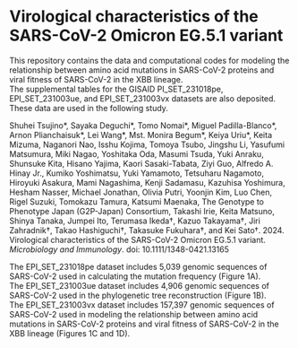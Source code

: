 # Virological characteristics of the SARS-CoV-2 Omicron EG.5.1 variant
This repository contains the data and computational codes for modeling the relationship between amino acid mutations in SARS-CoV-2 proteins and viral fitness of SARS-CoV-2 in the XBB lineage.\
The supplemental tables for the GISAID PI_SET_231018pe, EPI_SET_231003ue, and EPI_SET_231003vx datasets are also deposited.\
These data are used in the following study.

Shuhei Tsujino*, Sayaka Deguchi*, Tomo Nomai*, Miguel Padilla-Blanco*, Arnon Plianchaisuk*, Lei Wang*, Mst. Monira Begum*, Keiya Uriu*, Keita Mizuma, Naganori Nao, Isshu Kojima, Tomoya Tsubo, Jingshu Li, Yasufumi Matsumura, Miki Nagao, Yoshitaka Oda, Masumi Tsuda, Yuki Anraku, Shunsuke Kita, Hisano Yajima, Kaori Sasaki-Tabata, Ziyi Guo, Alfredo A. Hinay Jr., Kumiko Yoshimatsu, Yuki Yamamoto, Tetsuharu Nagamoto, Hiroyuki Asakura, Mami Nagashima, Kenji Sadamasu, Kazuhisa Yoshimura, Hesham Nasser, Michael Jonathan, Olivia Putri, Yoonjin Kim, Luo Chen, Rigel Suzuki, Tomokazu Tamura, Katsumi Maenaka, The Genotype to Phenotype Japan (G2P-Japan) Consortium, Takashi Irie, Keita Matsuno, Shinya Tanaka, Jumpei Ito, Terumasa Ikeda†, Kazuo Takayama†, Jiri Zahradnik†, Takao Hashiguchi†, Takasuke Fukuhara†, and Kei Sato†. 2024. Virological characteristics of the SARS-CoV-2 Omicron EG.5.1 variant. *Microbiology and Immunology*. doi: 10.1111/1348-0421.13165

The EPI_SET_231018pe dataset includes 5,039 genomic sequences of SARS-CoV-2 used in calculating the mutation frequency (Figure 1A).\
The EPI_SET_231003ue dataset includes 4,906 genomic sequences of SARS-CoV-2 used in the phylogenetic tree reconstruction (Figure 1B).\
The EPI_SET_231003vx dataset includes 157,397 genomic sequences of SARS-CoV-2 used in modeling the relationship between amino acid mutations in SARS-CoV-2 proteins and viral fitness of SARS-CoV-2 in the XBB lineage (Figures 1C and 1D).
